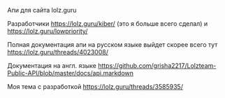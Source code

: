 Апи для сайта lolz.guru

Разработчики https://lolz.guru/kiber/ (это я больше всего сделал) и https://lolz.guru/lowpriority/

Полная документация апи на русском языке выйдет скорее всего тут https://lolz.guru/threads/4023008/

Документация на англ. языке https://github.com/grisha2217/Lolzteam-Public-API/blob/master/docs/api.markdown

Моя тема с разработкой https://lolz.guru/threads/3585935/
